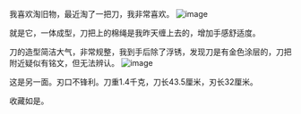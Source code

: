 我喜欢淘旧物，最近淘了一把刀，我非常喜欢。
![image](https://github.com/user-attachments/assets/6c0eb42d-c805-4f8d-ad19-0498f133f234)

就是它，一体成型，刀把上的棉绳是我昨天缠上去的，增加手感舒适度。

刀的造型简洁大气，非常规整，我到手后除了浮锈，发现刀是有金色涂层的，刀把附近疑似有铭文，但无法辨认。
![image](https://github.com/user-attachments/assets/b6106009-87d1-4637-b586-c148c3335c6c)

这是另一面。刃口不锋利。刀重1.4千克，刀长43.5厘米，刃长32厘米。

收藏如是。